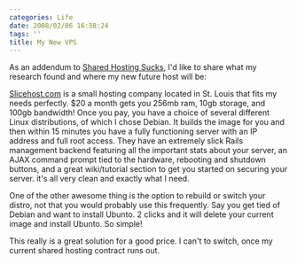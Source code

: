 ```yaml
---
categories: Life
date: 2008/02/06 16:58:24
tags: ''
title: My New VPS
---
```


As an addendum to [Shared Hosting Sucks][1], I'd like to share what my research
found and where my new future host will be:

[Slicehost.com][2] is a small hosting company
located in St. Louis that fits my needs perfectly. $20 a month gets you 256mb
ram, 10gb storage, and 100gb bandwidth! Once you pay, you have a choice of
several different Linux distributions, of which I chose Debian. It builds the
image for you and then within 15 minutes you have a fully functioning server
with an IP address and full root access. They have an extremely slick Rails
management backend featuring all the important stats about your server, an AJAX
command prompt tied to the hardware, rebooting and shutdown buttons, and a great
wiki/tutorial section to get you started on securing your server. it's all very
clean and exactly what I need.

One of the other awesome thing is the option to rebuild or switch your distro,
not that you would probably use this frequently. Say you get tied of Debian and
want to install Ubunto. 2 clicks and it will delete your current image and
install Ubunto. So simple!

This really is a great solution for a good price. I can't to switch, once my
current shared hosting contract runs out.


[1]: /2008/02/01/shared-hosting-sucks/
[2]: http://www.slicehost.com/
